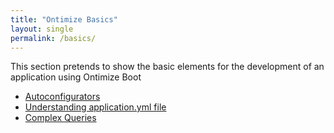 ```yaml
---
title: "Ontimize Basics"
layout: single
permalink: /basics/
---
```

This section pretends to show the basic elements for the development of an application using Ontimize Boot

- [Autoconfigurators](/ontimize-boot/v3/basics/autoconfigurators)
- [Understanding application.yml file](/ontimize-boot/v3/basics/applicationyml)
- [Complex Queries](/ontimize-boot/v3/basics/complexqueries)

